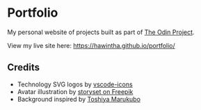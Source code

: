 # Portfolio

My personal website of projects built as part of [The Odin Project](https://www.theodinproject.com/lessons/node-path-advanced-html-and-css-personal-portfolio).

View my live site here: https://hawintha.github.io/portfolio/

## Credits
- Technology SVG logos by [vscode-icons](https://github.com/vscode-icons/vscode-icons)
- Avatar illustration by [storyset on Freepik](https://www.freepik.com/free-vector/coding-concept-illustration_6199076.htm)
- Background inspired by [Toshiya Marukubo](https://codepen.io/toshiya-marukubo/pen/dyPLgLW)